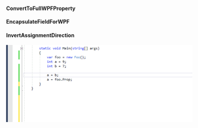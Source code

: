 #### ConvertToFullWPFProperty


#### EncapsulateFieldForWPF


#### InvertAssignmentDirection
![Invert Assignment Direction sample usecase](Documentation/InvertAssignmentDirection.sampleusecase.gif)

